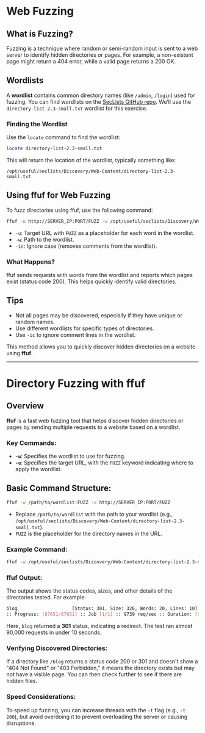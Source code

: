 
# Web Fuzzing

## What is Fuzzing?

Fuzzing is a technique where random or semi-random input is sent to a web server to identify hidden directories or pages. For example, a non-existent page might return a 404 error, while a valid page returns a 200 OK.

## Wordlists

A **wordlist** contains common directory names (like `/admin`, `/login`) used for fuzzing. You can find wordlists on the [SecLists GitHub repo](https://github.com/danielmiessler/SecLists). We’ll use the `directory-list-2.3-small.txt` wordlist for this exercise.

### Finding the Wordlist

Use the `locate` command to find the wordlist:

```bash
locate directory-list-2.3-small.txt
```

This will return the location of the wordlist, typically something like:

```
/opt/useful/seclists/Discovery/Web-Content/directory-list-2.3-small.txt
```

## Using ffuf for Web Fuzzing

To fuzz directories using ffuf, use the following command:

```bash
ffuf -u http://SERVER_IP:PORT/FUZZ -w /opt/useful/seclists/Discovery/Web-Content/directory-list-2.3-small.txt -ic
```

- `-u`: Target URL with `FUZZ` as a placeholder for each word in the wordlist.
- `-w`: Path to the wordlist.
- `-ic`: Ignore case (removes comments from the wordlist).

### What Happens?

ffuf sends requests with words from the wordlist and reports which pages exist (status code 200). This helps quickly identify valid directories.

## Tips

- Not all pages may be discovered, especially if they have unique or random names.
- Use different wordlists for specific types of directories.
- Use `-ic` to ignore comment lines in the wordlist.

This method allows you to quickly discover hidden directories on a website using **ffuf**.

---

# Directory Fuzzing with ffuf

## Overview

**ffuf** is a fast web fuzzing tool that helps discover hidden directories or pages by sending multiple requests to a website based on a wordlist. 

### Key Commands:

- **`-w`**: Specifies the wordlist to use for fuzzing.
- **`-u`**: Specifies the target URL, with the `FUZZ` keyword indicating where to apply the wordlist.

## Basic Command Structure:

```bash
ffuf -w /path/to/wordlist:FUZZ -u http://SERVER_IP:PORT/FUZZ
```

- Replace `/path/to/wordlist` with the path to your wordlist (e.g., `/opt/useful/seclists/Discovery/Web-Content/directory-list-2.3-small.txt`).
- `FUZZ` is the placeholder for the directory names in the URL.

### Example Command:

```bash
ffuf -w /opt/useful/seclists/Discovery/Web-Content/directory-list-2.3-small.txt:FUZZ -u http://SERVER_IP:PORT/FUZZ
```

### ffuf Output:

The output shows the status codes, sizes, and other details of the directories tested. For example:

```bash
blog                    [Status: 301, Size: 326, Words: 20, Lines: 10]
:: Progress: [87651/87651] :: Job [1/1] :: 9739 req/sec :: Duration: [0:00:09] :: Errors: 0 ::
```

Here, `blog` returned a **301** status, indicating a redirect. The test ran almost 90,000 requests in under 10 seconds.

### Verifying Discovered Directories:

If a directory like `/blog` returns a status code 200 or 301 and doesn't show a "404 Not Found" or "403 Forbidden," it means the directory exists but may not have a visible page. You can then check further to see if there are hidden files.

### Speed Considerations:

To speed up fuzzing, you can increase threads with the `-t` flag (e.g., `-t 200`), but avoid overdoing it to prevent overloading the server or causing disruptions.

